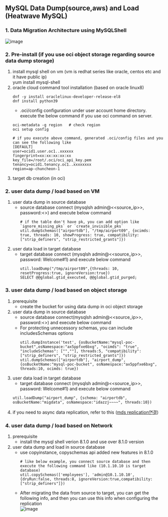 ## MySQL Data Dump(source,aws) and Load (Heatwave MySQL)
### 1. Data Migration Architecture using MySQLShell
![image](https://github.com/user-attachments/assets/7e396423-2c53-4355-853f-df86e4ea7c10)

### 2. Pre-install (if you use oci object storage regarding source data dump storage)
1. install mysql shell on vm (vm is redhat series like oracle, centos etc and it have public ip)    
   yum install mysql-shell
2. oracle cloud command tool installation (based on oracle linux8)
   ```
   dnf -y install oraclelinux-developer-release-el8
   dnf install python39
   ```
   - .oci/config configuration under user account home directory.
   execute the below command if you use oci command on server.  
   ```
   oci-metadata -g region   # check region
   oci setup config         

   # if you execute above command, generated .oci/config files and you can see the following like 
   [DEFAULT]
   user=ocid1.user.oc1..xxxxxx
   fingerprint=xx:xx:xx:xx:xx
   key_file=/root/.oci/oci_api_key.pem
   tenancy=ocid1.tenancy.oc1..xxxxxxxx
   region=ap-chuncheon-1
   ```
3. target db creation (in oci)
     
### 2. user data dump / load based on VM 
1. user data dump in source database
   - source database connect (mysqlsh admin@<<source_ip>>, password:<<source password>>) and execute below command
     ```
     # if the table don't have pk, you can add option like `ignore_missing_pks` or `create_invisible_pks`
     util.dumpSchemas(["airportdb"], "/tmp/airport09", {ocimds: true, threads: 10, showProgress: true, compatibility: ["strip_definers", "strip_restricted_grants"]})  
     ```
2. user data load in target database  
   - target database connect (mysqlsh admin@<<source_ip>>, password: Welcome#1) and execute below command
     ```
     util.loadDump("/tmp/airport09",{threads: 10, resetProgress:true, ignoreVersion:true})
     SELECT @@global.gtid_executed, @@global.gtid_purged;
     ```

### 3. user data dump / load based on object storage
1. prerequisite
   - create the bucket for using data dump in oci object storage
3. user data dump in source database
   - source database connect(mysqlsh admin@<<source_ip>>, password:<<source password>>) and execute below command
   - For protecting unnecessory schemas, you can include includesSchemas options
     ```
     util.dumpInstance('test', {osBucketName:"mysql-poc-bucket",osNamespace:"ax5ppfxe6bxg", "ocimds": "true", "includeSchemas": ["",""], threads:5, "compatibility": ["strip_definers", "strip_restricted_grants"]})
     util.dumpSchemas(["airportdb"], "airport_dump", {osBucketName:"mysql-poc-bucket", osNamespace:"ax5ppfxe6bxg", threads:10, ocimds: true})
     ```
4. user data load in target database 
   - target database connect (mysqlsh admin@<<source_ip>>, password: Welcome#1) and execute below command
    ```
    util.loadDump("airport_dump", {schema: "airportdb", osBucketName:"migdata", osNamespace:"idazzj~~~~", threads:10})
    ``` 
3. if you need to async data replication, refer to this ([mds replication연결](https://github.com/khkwon01/mig_db/blob/main/handon/mds_replication_handon.md))


### 4. user data dump / load based on Network
1. prerequisite
   - install the mysql shell verion 8.1.0 and use over 8.1.0 version
2. user data dump and load in source database
   - use copyinstance, copyschemas api added new features in 8.1.0
     ```
     # like below example, you connect source database and then execute the following command like (10.1.10.10 is target database)
     util.copySchemas(['employees'], 'admin@10.1.10.10', {dryRun:false, threads:8, ignoreVersion:true,compatibility: ["strip_definers"]})
     ```
   - After migrating the data from source to target, you can get the following info, and then you can use this info when configuring the replication   
     ![image](https://github.com/khkwon01/mig_db/assets/8789421/ea94f478-1c45-46a9-8674-c96ff9765997)

